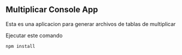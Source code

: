 

## Multiplicar Console App

Esta es una aplicacion para generar archivos de tablas de multiplicar

Ejecutar este comando

```````
npm install 
````````